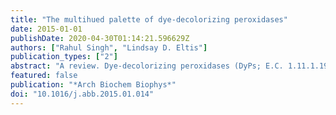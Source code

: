 ```yaml
---
title: "The multihued palette of dye-decolorizing peroxidases"
date: 2015-01-01
publishDate: 2020-04-30T01:14:21.596629Z
authors: ["Rahul Singh", "Lindsay D. Eltis"]
publication_types: ["2"]
abstract: "A review. Dye-decolorizing peroxidases (DyPs; E.C. 1.11.1.19) are heme enzymes that comprise a family of the dimeric α + β barrel structural superfamily of proteins. The first DyP, identified relatively recently in the fungus Bjerkandera adusta, was characterized for its ability to catalyze the decolorization of anthraquinone-based industrial dyes. These enzymes are now known to be present in all three domains of life, but do not appear to occur in plants or animals. They are involved in a range of physiol. processes, although in many cases their roles remain unknown. This has not prevented the development of their biocatalytic potential, which includes the transformation of lignin. This review highlights the functional diversity of DyPs in the light of phylogenetic, structural and biochem. data. The phylogenetic anal. reveals the existence of at least five classes of DyPs. Their potential physiol. roles are discussed based in part on synteny analyses. Finally, the considerable biotechnol. potential of DyPs is summarized. [on SciFinder(R)]"
featured: false
publication: "*Arch Biochem Biophys*"
doi: "10.1016/j.abb.2015.01.014"
---
```


